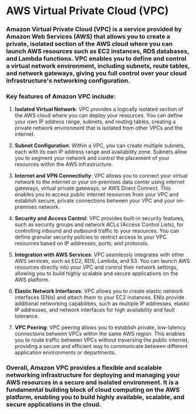 # AWS Virtual Private Cloud (VPC)

### Amazon Virtual Private Cloud (VPC) is a service provided by Amazon Web Services (AWS) that allows you to create a private, isolated section of the AWS cloud where you can launch AWS resources such as EC2 instances, RDS databases, and Lambda functions. VPC enables you to define and control a virtual network environment, including subnets, route tables, and network gateways, giving you full control over your cloud infrastructure's networking configuration.

### Key features of Amazon VPC include:

1. **Isolated Virtual Network**: VPC provides a logically isolated section of the AWS cloud where you can deploy your resources. You can define your own IP address range, subnets, and routing tables, creating a private network environment that is isolated from other VPCs and the internet.

2. **Subnet Configuration**: Within a VPC, you can create multiple subnets, each with its own IP address range and availability zone. Subnets allow you to segment your network and control the placement of your resources within the AWS infrastructure.

3. **Internet and VPN Connectivity**: VPC allows you to connect your virtual network to the internet or your on-premises data center using internet gateways, virtual private gateways, or AWS Direct Connect. This enables you to access public internet resources from your VPC and establish secure, private connections between your VPC and your on-premises network.

4. **Security and Access Control**: VPC provides built-in security features, such as security groups and network ACLs (Access Control Lists), for controlling inbound and outbound traffic to your resources. You can define granular security policies to restrict access to your VPC resources based on IP addresses, ports, and protocols.

5. **Integration with AWS Services**: VPC seamlessly integrates with other AWS services, such as EC2, RDS, Lambda, and S3. You can launch AWS resources directly into your VPC and control their network settings, allowing you to build highly scalable and secure applications on the AWS platform.

6. **Elastic Network Interfaces**: VPC allows you to create elastic network interfaces (ENIs) and attach them to your EC2 instances. ENIs provide additional networking capabilities, such as multiple IP addresses, elastic IP addresses, and network interfaces for high availability and fault tolerance.

7. **VPC Peering**: VPC peering allows you to establish private, low-latency connections between VPCs within the same AWS region. This enables you to route traffic between VPCs without traversing the public internet, providing a secure and efficient way to communicate between different application environments or departments.

### Overall, Amazon VPC provides a flexible and scalable networking infrastructure for deploying and managing your AWS resources in a secure and isolated environment. It is a fundamental building block of cloud computing on the AWS platform, enabling you to build highly available, scalable, and secure applications in the cloud.

